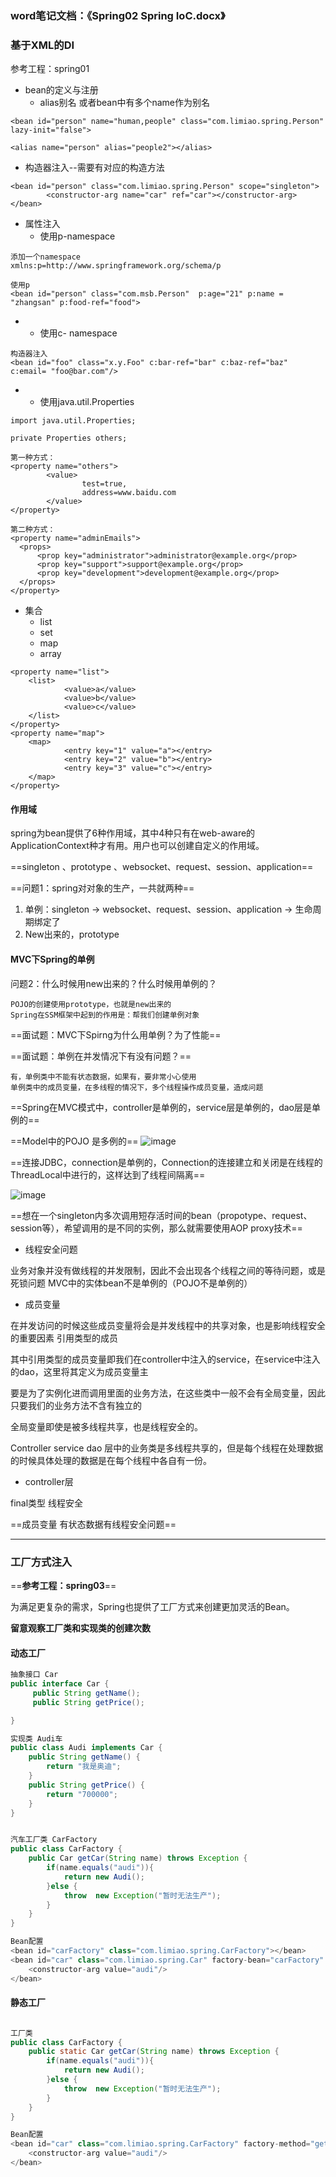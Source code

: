 ### word笔记文档：《Spring02 Spring IoC.docx》
### 基于XML的DI

参考工程：spring01

- bean的定义与注册
  - alias别名
<alias>或者bean中有多个name作为别名


```
<bean id="person" name="human,people" class="com.limiao.spring.Person" lazy-init="false">

<alias name="person" alias="people2"></alias>
```

- 构造器注入--需要有对应的构造方法


```
<bean id="person" class="com.limiao.spring.Person" scope="singleton">
        <constructor-arg name="car" ref="car"></constructor-arg>
</bean>
```
 

- 属性注入
  - 使用p-namespace
 
```
添加一个namespace
xmlns:p=http://www.springframework.org/schema/p
    
使用p
<bean id="person" class="com.msb.Person"  p:age="21" p:name = "zhangsan" p:food-ref="food">
```
- 
  - 使用c- namespace

```
构造器注入
<bean id="foo" class="x.y.Foo" c:bar-ref="bar" c:baz-ref="baz" c:email= "foo@bar.com"/>
```

-
  - 使用java.util.Properties


```
import java.util.Properties;

private Properties others;

第一种方式：
<property name="others">
        <value>
                test=true,
                address=www.baidu.com
        </value>
</property>

第二种方式：
<property name="adminEmails">
  <props>
      <prop key="administrator">administrator@example.org</prop>
      <prop key="support">support@example.org</prop>
      <prop key="development">development@example.org</prop>
  </props>
</property>

```

- 集合
  - list
  - set
  - map
  - array

```
<property name="list">
    <list>
            <value>a</value>
            <value>b</value>
            <value>c</value>
    </list>
</property>
<property name="map">
    <map>
            <entry key="1" value="a"></entry>
            <entry key="2" value="b"></entry>
            <entry key="3" value="c"></entry>
    </map>
</property>
```

#### 作用域

spring为bean提供了6种作用域，其中4种只有在web-aware的ApplicationContext种才有用。用户也可以创建自定义的作用域。

==singleton 、prototype 、websocket、request、session、application==

==问题1：spring对对象的生产，一共就两种==

1.	单例：singleton -> websocket、request、session、application -> 生命周期绑定了
2.	New出来的，prototype


#### MVC下Spring的单例

问题2：什么时候用new出来的？什么时候用单例的？

	POJO的创建使用prototype，也就是new出来的
	Spring在SSM框架中起到的作用是：帮我们创建单例对象
	
==面试题：MVC下Spirng为什么用单例？为了性能==

==面试题：单例在并发情况下有没有问题？==

	有，单例类中不能有状态数据，如果有，要非常小心使用
	单例类中的成员变量，在多线程的情况下，多个线程操作成员变量，造成问题

==Spring在MVC模式中，controller是单例的，service层是单例的，dao层是单例的==

==Model中的POJO 是多例的==
![image](https://raw.githubusercontent.com/musictaste/spring/master/image/201.png)

==连接JDBC，connection是单例的，Connection的连接建立和关闭是在线程的ThreadLocal中进行的，这样达到了线程间隔离==

![image](https://raw.githubusercontent.com/musictaste/spring/master/image/202.png)

==想在一个singleton内多次调用短存活时间的bean（propotype、request、session等），希望调用的是不同的实例，那么就需要使用AOP proxy技术==


- 线程安全问题

业务对象并没有做线程的并发限制，因此不会出现各个线程之间的等待问题，或是死锁问题
MVC中的实体bean不是单例的（POJO不是单例的）


- 成员变量

在并发访问的时候这些成员变量将会是并发线程中的共享对象，也是影响线程安全的重要因素
引用类型的成员

其中引用类型的成员变量即我们在controller中注入的service，在service中注入的dao，这里将其定义为成员变量主

要是为了实例化进而调用里面的业务方法，在这些类中一般不会有全局变量，因此只要我们的业务方法不含有独立的

全局变量即使是被多线程共享，也是线程安全的。

Controller service dao 层中的业务类是多线程共享的，但是每个线程在处理数据的时候具体处理的数据是在每个线程中各自有一份。

- controller层

final类型 线程安全

==成员变量 有状态数据有线程安全问题==


---

### 工厂方式注入

==**参考工程：spring03**==

为满足更复杂的需求，Spring也提供了工厂方式来创建更加灵活的Bean。

**留意观察工厂类和实现类的创建次数**

#### 动态工厂


```java
抽象接口 Car
public interface Car {
     public String getName();
     public String getPrice();

}

实现类 Audi车
public class Audi implements Car {
    public String getName() {
        return "我是奥迪";
    }
    public String getPrice() {
        return "700000";
    }
}


汽车工厂类 CarFactory
public class CarFactory {
	public Car getCar(String name) throws Exception {
        if(name.equals("audi")){
            return new Audi();
        }else {
            throw  new Exception("暂时无法生产");
        }
    }
}

Bean配置
<bean id="carFactory" class="com.limiao.spring.CarFactory"></bean>
<bean id="car" class="com.limiao.spring.Car" factory-bean="carFactory" factory-method="getCar">
    <constructor-arg value="audi"/>
</bean>
```


####  静态工厂

```java

工厂类
public class CarFactory {
    public static Car getCar(String name) throws Exception {
        if(name.equals("audi")){
            return new Audi();
        }else {
            throw  new Exception("暂时无法生产");
        }
    }
}

Bean配置
<bean id="car" class="com.limiao.spring.CarFactory" factory-method="getCar">
    <constructor-arg value="audi"/>
</bean>

```




